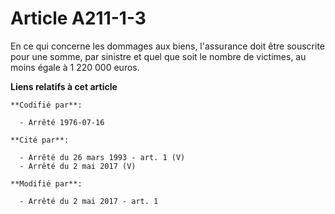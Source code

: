 # Article A211-1-3

En ce qui concerne les dommages aux biens, l'assurance doit être souscrite pour une somme, par sinistre et quel que soit le
nombre de victimes, au moins égale à 1 220 000 euros.

**Liens relatifs à cet article**

	**Codifié par**:

	  - Arrêté 1976-07-16

	**Cité par**:

	  - Arrêté du 26 mars 1993 - art. 1 (V)
	  - Arrêté du 2 mai 2017 (V)

	**Modifié par**:

	  - Arrêté du 2 mai 2017 - art. 1

